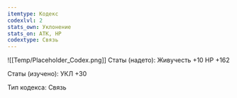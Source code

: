```yaml
---
itemtype: Кодекс
codexlvl: 2
stats_own: Уклонение
stats_on: АТК, HP
codextype: Связь
---
```

![[Temp/Placeholder_Codex.png]]
Статы (надето):
Живучесть +10
HP +162

Статы (изучено):
УКЛ +30

Тип кодекса: Связь
